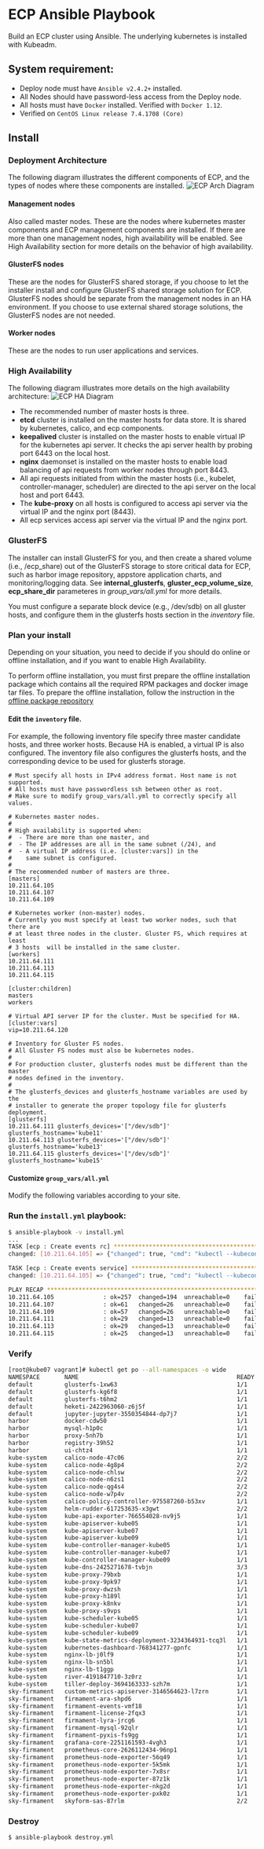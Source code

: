 # ECP Ansible Playbook
Build an ECP cluster using Ansible. The underlying kubernetes is installed with Kubeadm.

## System requirement:
* Deploy node must have `Ansible v2.4.2+` installed.
* All Nodes should have password-less access from the Deploy node.
* All hosts must have `Docker` installed. Verified with `Docker 1.12`.
* Verified on `CentOS Linux release 7.4.1708 (Core)`

## Install
### Deployment Architecture
The following diagram illustrates the different components of ECP, and the types of nodes where these components are installed.
![ECP Arch Diagram](ECP_Arch.png)

#### **Management nodes**
Also called master nodes. These are the nodes where kubernetes master components and ECP management components are installed. If there are more than one management nodes, high availability will be enabled. See High Availability section for more details on the behavior of high availability.

#### **GlusterFS nodes**
These are the nodes for GlusterFS shared storage, if you choose to let the installer install and configure GlusterFS shared storage solution for ECP. GlusterFS nodes should be separate from the management nodes in an HA environment.
If you choose to use external shared storage solutions, the GlusterFS nodes are not needed.

#### **Worker nodes**
These are the nodes to run user applications and services.

### High Availability
The following diagram illustrates more details on the high availability architecture:
![ECP HA Diagram](k8s-ha.png)
* The recommended number of master hosts is three.
* **etcd** cluster is installed on the master hosts for data store. It is shared by kubernetes, calico, and ecp components.
* **keepalived** cluster is installed on the master hosts to enable virtual IP for the kubernetes api server. It checks the api server health by probing port 6443 on the local host.
* **nginx** daemonset is installed on the master hosts to enable load balancing of api requests from worker nodes through port 8443.
* All api requests initiated from within the master hosts (i.e., kubelet, controller-manager, scheduler) are directed to the api server on the local host and port 6443.
* The **kube-proxy** on all hosts is configured to access api server via the virtual IP and the nginx port (8443).
* All ecp services access api server via the virtual IP and the nginx port.

### GlusterFS
The installer can install GlusterFS for you, and then create a shared volume (i.e., /ecp_share) out of the GlusterFS storage to store critical data for ECP, such as harbor image repository, appstore application charts, and monitoring/logging data. See **internal_glusterfs**, **gluster_ecp_volume_size**, **ecp_share_dir** parameteres in *group_vars/all.yml* for more details.

You must configure a separate block device (e.g., /dev/sdb) on all gluster hosts, and configure them in the glusterfs hosts section in the *inventory* file.

### Plan your install
Depending on your situation, you need to decide if you should do online or offline installation, and if you want to enable High Availability. 

To perform offline installation, you must first prepare the offline installation package which contains all the required RPM packages and docker image tar files. To prepare the offline installation, follow the instruction in the [offline package repository](https://github.com/rivernetio/tools)

#### Edit the `inventory` file. 
For example, the following inventory file specify three master candidate hosts, and three worker hosts. Because HA is enabled, a virtual IP is also configured. The inventory file also configures the glusterfs hosts, and the corresponding device to be used for glusterfs storage.
```
# Must specify all hosts in IPv4 address format. Host name is not supported.
# All hosts must have passwordless ssh between other as root.
# Make sure to modify group_vars/all.yml to correctly specify all values.

# Kubernetes master nodes.
#
# High availability is supported when:
#  - There are more than one master, and
#  - The IP addresses are all in the same subnet (/24), and
#  - A virtual IP address (i.e. [cluster:vars]) in the
#    same subnet is configured.
#
# The recommended number of masters are three.
[masters]
10.211.64.105
10.211.64.107
10.211.64.109

# Kubernetes worker (non-master) nodes.
# Currently you must specify at least two worker nodes, such that there are
# at least three nodes in the cluster. Gluster FS, which requires at least
# 3 hosts  will be installed in the same cluster.
[workers]
10.211.64.111
10.211.64.113
10.211.64.115

[cluster:children]
masters
workers

# Virtual API server IP for the cluster. Must be specified for HA.
[cluster:vars]
vip=10.211.64.120

# Inventory for Gluster FS nodes.
# All Gluster FS nodes must also be kubernetes nodes.
#
# For production cluster, glusterfs nodes must be different than the master
# nodes defined in the inventory.
#
# The glusterfs_devices and glusterfs_hostname variables are used by the
# installer to generate the proper topology file for glusterfs deployment.
[glusterfs]
10.211.64.111 glusterfs_devices='["/dev/sdb"]' glusterfs_hostname='kube11'
10.211.64.113 glusterfs_devices='["/dev/sdb"]' glusterfs_hostname='kube13'
10.211.64.115 glusterfs_devices='["/dev/sdb"]' glusterfs_hostname='kube15'
```

#### Customize ```group_vars/all.yml```
Modify the following variables according to your site.

### Run the `install.yml` playbook:
```sh
$ ansible-playbook -v install.yml
...
TASK [ecp : Create events rc] *******************************************************************************************************
changed: [10.211.64.105] => {"changed": true, "cmd": "kubectl --kubeconfig=/etc/kubernetes/admin.conf create -f /etc/kubernetes/ecp/events/events-controller.yaml", "delta": "0:00:00.299579", "end": "2018-01-30 22:52:25.788120", "rc": 0, "start": "2018-01-30 22:52:25.488541", "stderr": "", "stderr_lines": [], "stdout": "replicationcontroller \"firmament-events\" created", "stdout_lines": ["replicationcontroller \"firmament-events\" created"]}

TASK [ecp : Create events service] **************************************************************************************************
changed: [10.211.64.105] => {"changed": true, "cmd": "kubectl --kubeconfig=/etc/kubernetes/admin.conf create -f /etc/kubernetes/ecp/events/events-service.yaml", "delta": "0:00:00.677848", "end": "2018-01-30 22:52:27.352944", "rc": 0, "start": "2018-01-30 22:52:26.675096", "stderr": "", "stderr_lines": [], "stdout": "service \"events-firmament-com\" created", "stdout_lines": ["service \"events-firmament-com\" created"]}

PLAY RECAP **************************************************************************************************************************
10.211.64.105              : ok=257  changed=194  unreachable=0    failed=0
10.211.64.107              : ok=61   changed=26   unreachable=0    failed=0
10.211.64.109              : ok=57   changed=26   unreachable=0    failed=0
10.211.64.111              : ok=29   changed=13   unreachable=0    failed=0
10.211.64.113              : ok=29   changed=13   unreachable=0    failed=0
10.211.64.115              : ok=25   changed=13   unreachable=0    failed=0
```

### Verify
```sh
[root@kube07 vagrant]# kubectl get po --all-namespaces -o wide
NAMESPACE       NAME                                             READY     STATUS    RESTARTS   AGE       IP                NODE
default         glusterfs-1xw63                                  1/1       Running   0          23h       10.211.64.115     kube15
default         glusterfs-kg6f8                                  1/1       Running   0          23h       10.211.64.111     kube11
default         glusterfs-t6hm2                                  1/1       Running   0          23h       10.211.64.113     kube13
default         heketi-2422963060-z6j5f                          1/1       Running   0          23h       192.168.71.193    kube07
default         jupyter-jupyter-3550354844-dp7j7                 1/1       Running   0          23h       192.168.239.140   kube09
harbor          docker-cdw50                                     1/1       Running   0          23h       192.168.199.67    kube05
harbor          mysql-h1p0c                                      1/1       Running   0          23h       192.168.71.194    kube07
harbor          proxy-5nh7b                                      1/1       Running   0          23h       192.168.239.131   kube09
harbor          registry-39h52                                   1/1       Running   0          23h       192.168.239.130   kube09
harbor          ui-chtz4                                         1/1       Running   0          23h       192.168.71.195    kube07
kube-system     calico-node-47c06                                2/2       Running   0          23h       10.211.64.111     kube11
kube-system     calico-node-4g8p4                                2/2       Running   0          23h       10.211.64.107     kube07
kube-system     calico-node-chlsw                                2/2       Running   0          23h       10.211.64.109     kube09
kube-system     calico-node-n6zs1                                2/2       Running   0          23h       10.211.64.115     kube15
kube-system     calico-node-qg4s4                                2/2       Running   1          23h       10.211.64.113     kube13
kube-system     calico-node-w7p4v                                2/2       Running   0          23h       10.211.64.105     kube05
kube-system     calico-policy-controller-975587260-b53xv         1/1       Running   0          23h       10.211.64.105     kube05
kube-system     helm-rudder-617253635-x3gwt                      2/2       Running   0          23h       192.168.71.197    kube07
kube-system     kube-api-exporter-766554028-nv9j5                1/1       Running   0          23h       192.168.71.199    kube07
kube-system     kube-apiserver-kube05                            1/1       Running   0          23h       10.211.64.105     kube05
kube-system     kube-apiserver-kube07                            1/1       Running   0          23h       10.211.64.107     kube07
kube-system     kube-apiserver-kube09                            1/1       Running   0          23h       10.211.64.109     kube09
kube-system     kube-controller-manager-kube05                   1/1       Running   1          23h       10.211.64.105     kube05
kube-system     kube-controller-manager-kube07                   1/1       Running   0          23h       10.211.64.107     kube07
kube-system     kube-controller-manager-kube09                   1/1       Running   0          23h       10.211.64.109     kube09
kube-system     kube-dns-2425271678-tvbjn                        3/3       Running   0          23h       192.168.199.65    kube05
kube-system     kube-proxy-79bxb                                 1/1       Running   0          23h       10.211.64.105     kube05
kube-system     kube-proxy-9pk97                                 1/1       Running   0          23h       10.211.64.113     kube13
kube-system     kube-proxy-dwzsh                                 1/1       Running   0          23h       10.211.64.109     kube09
kube-system     kube-proxy-h189l                                 1/1       Running   1          23h       10.211.64.115     kube15
kube-system     kube-proxy-k8nkv                                 1/1       Running   1          23h       10.211.64.111     kube11
kube-system     kube-proxy-s9vps                                 1/1       Running   0          23h       10.211.64.107     kube07
kube-system     kube-scheduler-kube05                            1/1       Running   1          23h       10.211.64.105     kube05
kube-system     kube-scheduler-kube07                            1/1       Running   0          23h       10.211.64.107     kube07
kube-system     kube-scheduler-kube09                            1/1       Running   0          23h       10.211.64.109     kube09
kube-system     kube-state-metrics-deployment-3234364931-tcq3l   1/1       Running   0          23h       192.168.239.136   kube09
kube-system     kubernetes-dashboard-768341277-gpnfc             1/1       Running   0          23h       192.168.199.66    kube05
kube-system     nginx-lb-j0lf9                                   1/1       Running   0          23h       10.211.64.105     kube05
kube-system     nginx-lb-sn5bl                                   1/1       Running   0          23h       10.211.64.107     kube07
kube-system     nginx-lb-t1ggp                                   1/1       Running   0          23h       10.211.64.109     kube09
kube-system     river-4191847710-3z0rz                           1/1       Running   0          23h       192.168.239.133   kube09
kube-system     tiller-deploy-3694163333-szh7m                   1/1       Running   0          23h       192.168.239.134   kube09
sky-firmament   custom-metrics-apiserver-3146564623-l7zrn        1/1       Running   0          23h       192.168.239.137   kube09
sky-firmament   firmament-ara-shpd6                              1/1       Running   0          23h       192.168.239.138   kube09
sky-firmament   firmament-events-vmf18                           1/1       Running   0          23h       192.168.199.71    kube05
sky-firmament   firmament-license-2fqx3                          1/1       Running   0          23h       192.168.239.132   kube09
sky-firmament   firmament-lyra-jrcg6                             1/1       Running   0          23h       192.168.71.196    kube07
sky-firmament   firmament-mysql-92qlr                            1/1       Running   0          23h       192.168.199.68    kube05
sky-firmament   firmament-pyxis-fs9gg                            1/1       Running   0          23h       192.168.239.139   kube09
sky-firmament   grafana-core-2251161593-4vgh3                    1/1       Running   0          23h       192.168.71.198    kube07
sky-firmament   prometheus-core-2626112434-96np1                 1/1       Running   0          23h       192.168.199.70    kube05
sky-firmament   prometheus-node-exporter-56q49                   1/1       Running   0          23h       10.211.64.107     kube07
sky-firmament   prometheus-node-exporter-5k5mk                   1/1       Running   0          23h       10.211.64.113     kube13
sky-firmament   prometheus-node-exporter-7x8sr                   1/1       Running   0          23h       10.211.64.109     kube09
sky-firmament   prometheus-node-exporter-87z1k                   1/1       Running   0          23h       10.211.64.105     kube05
sky-firmament   prometheus-node-exporter-nkg2d                   1/1       Running   0          23h       10.211.64.111     kube11
sky-firmament   prometheus-node-exporter-pxk0z                   1/1       Running   0          23h       10.211.64.115     kube15
sky-firmament   skyform-sas-87rlm                                2/2       Running   0          23h       192.168.199.69    kube05
```

### Destroy
```sh
$ ansible-playbook destroy.yml
```
